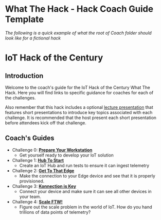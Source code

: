 # What The Hack - Hack Coach Guide Template

*The following is a quick example of what the root of Coach folder should look like for a fictional hack*

# IoT Hack of the Century
## Introduction
Welcome to the coach's guide for the IoT Hack of the Century What The Hack. Here you will find links to specific guidance for coaches for each of the challenges.

Also remember that this hack includes a optional [lecture presentation](Lectures.pptx) that features short presentations to introduce key topics associated with each challenge. It is recommended that the host present each short presentation before attendees kick off that challenge.

## Coach's Guides
- Challenge 0: **[Prepare Your Workstation](Solution-00.md)**
   - Get yourself ready to develop your IoT solution
- Challenge 1: **[Hub To Start](Solution-01.md)**
   - Create an IoT Hub and run tests to ensure it can ingest telemetry
- Challenge 2: **[Get To That Edge](Solution-02.md)**
   - Make the connection to your Edge device and see that it is properly provisioned.
- Challenge 3: **[Konnection is Key](Solution-03.md)**
   - Connect your device and make sure it can see all other devices in your team.
- Challenge 4: **[Scale FTW!](Solution-04.md)**
   - Figure out the scale problem in the world of IoT. How do you hand trillions of data points of telemetry?